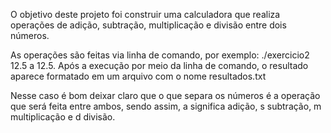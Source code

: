 O objetivo deste projeto foi construir uma calculadora que realiza operações de adição, subtração, multiplicação e divisão entre dois números.

As operações são feitas via linha de comando, por exemplo: ./exercicio2 12.5 a 12.5. Após a execução por meio da linha de comando, o resultado aparece formatado em um arquivo com o nome resultados.txt

Nesse caso é bom deixar claro que o que separa os números é a operação que será feita entre ambos, sendo assim, a significa adição, s subtração, m multiplicação e d divisão.
